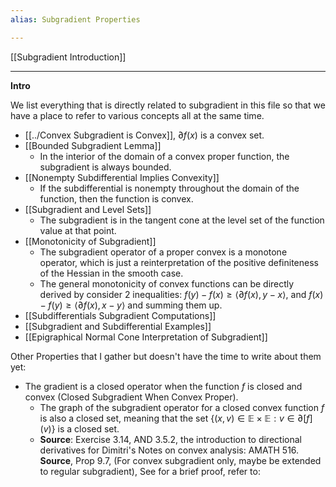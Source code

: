 ```yaml
---
alias: Subgradient Properties

---
```

[[Subgradient Introduction]]

---
**Intro**

We list everything that is directly related to subgradient in this file so that we have a place to refer to various concepts all at the same time. 
* [[../Convex Subgradient is Convex]], $\partial f(x)$ is a convex set. 
* [[Bounded Subgradient Lemma]]
	* In the interior of the domain of a convex proper function, the subgradient is always bounded. 
* [[Nonempty Subdifferential Implies Convexity]]
	* If the subdifferential is nonempty throughout the domain of the function, then the function is convex. 
* [[Subgradient and Level Sets]]
	* The subgradient is in the tangent cone at the level set of the function value at that point. 
* [[Monotonicity of Subgradient]]
	* The subgradient operator of a proper convex is a monotone operator, which is just a reinterpretation of the positive definiteness of the Hessian in the smooth case. 
	* The general monotonicity of convex functions can be directly derived by consider 2 inequalities: $f(y) - f(x) \ge \langle \partial f(x), y - x\rangle$, and $f(x) - f(y)\ge \langle \partial f(x), x - y\rangle$ and summing them up. 
* [[Subdifferentials Subgradient Computations]]
* [[Subgradient and Subdifferential Examples]]
* [[Epigraphical Normal Cone Interpretation of Subgradient]] 

Other Properties that I gather but doesn't have the time to write about them yet: 

* The gradient is a closed operator when the function $f$ is closed and convex (Closed Subgradient When Convex Proper). 
	* The graph of the subgradient operator for a closed convex function $f$ is also a closed set, meaning that the set $\{(x, v)\in \mathbb E \times \mathbb E: v \in \partial [f](v)\}$ is a closed set. 
	* **Source**: Exercise 3.14, AND 3.5.2, the introduction to directional derivatives for Dimitri's Notes on convex analysis: AMATH 516. **Source**, Prop 9.7, (For convex subgradient only, maybe be extended to regular subgradient), See for a brief proof, refer to: 
